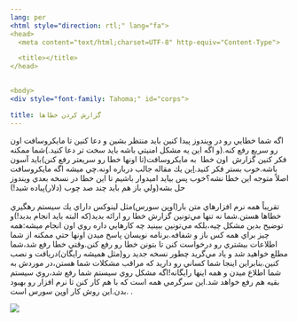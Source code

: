 ```yaml
---
lang: per
<html style="direction: rtl;" lang="fa">
<head>
  <meta content="text/html;charset=UTF-8" http-equiv="Content-Type">

  <title></title>
</head>
  

<body>
<div style="font-family: Tahoma;" id="corps">

title: گزارش كردن خطاها
---
```

اگه شما خطايي رو در ويندوز پيدا كنين بايد منتظر بشين و دعا كنين تا
مايكروسافت اون رو سريع رفع كنه.(و اگه اين يه مشكل امنيتي باشه بايد سخت
تر دعا كنيد.)شما ممكنه فكر كنين گزارش&nbsp; اون خطا&nbsp; به
مايكروسافت(تا اونها خطا رو سريعتر رفع كنن)بايد آسون باشه.خوب بستر فكر
كنيد.<a href="http://www.oreillynet.com/mac/blog/2002/06/mission_impossible_submitting.html">اين</a>
يك مقاله جالب درباره اونه.چي ميشه اگه مايكروسافت اصلاً متوجه اين خطا
نشه؟خوب پس بيايد اميدوار باشيم تا اين خطا در نسخه بعدي ويندوز حل
بشه(ولي باز هم بايد چند صد چوب (دلار)پياده شيد!)<br />
<br />
تقريباً همه نرم افزارهاي متن بار(اوپن سورس)مثل لينوكس داراي يك سيستم
رهگيري خطاها هستن.شما نه تنها مي&zwnj;تونين گزارش خطا رو ارائه بديد(كه
البته بايد انجام بدبد!)و توضيح بدين مشكل چيه،بلكه مي&zwnj;تونين ببينيد
چه كارهايي داره روي اون انجام ميشه:همه چيز براي همه كس باز و
شفافه.برنامه نويسان پاسخ ميدن اونها حتي ممكنه از شما اطلاعات بيشتري رو
درخواست كنن تا بتونن خطا رو رفع كنن.وقتي خطا رفع شد،شما مطلع خواهيد شد
و ياد مي&zwnj;گريد چطور نسخه جديد رو(مثل هميشه رايگان)دريافت و نصب
كنين.بنابراين اينجا شما كساني رو داريد كه مراقب مشكلات شما هستن،در
موردش به شما اطلاع ميدن و همه اينها رايگانه!اگه مشكل روي سيستم شما رفع
شد،روي سيستم بقيه هم رفع خواهد شد.اين سرگرمي همه است كه با هم كار كنن
تا نرم افزار رو بهبود بدن.اين روش كار اوپن سورس است.
.


<img src="Images/report_bugs_thumb.png">





